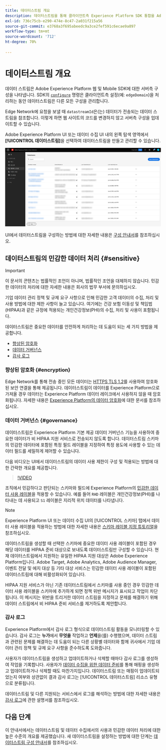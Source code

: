 ```yaml
---
title: 데이터스트림 개요
description: 데이터스트림을 통해 클라이언트측 Experience Platform SDK 통합을 Adobe 제품 및 서드파티 대상과 연결하는 방법에 대해 알아봅니다.
exl-id: 736c75cb-e290-474e-8c47-2a031f215a56
source-git-commit: e3768a3f695abeedc9a3ce2fef591c6ecae9a897
workflow-type: tm+mt
source-wordcount: '712'
ht-degree: 70%

---
```


# 데이터스트림 개요

데이터 스트림은 Adobe Experience Platform 웹 및 Mobile SDK에 대한 서버측 구성을 나타냅니다. SDK의 [`configure`](/help/web-sdk/commands/configure/overview.md) 명령은 클라이언트측 설정(예: `edgeDomain`)을 처리하는 동안 데이터스트림은 다른 모든 구성을 관리합니다.

Edge Network에 요청을 보낼 때 `datastreamId`은(는) 데이터가 전송되는 데이터 스트림을 참조합니다. 이렇게 하면 웹 사이트의 코드를 변경하지 않고 서버측 구성을 업데이트할 수 있습니다.

Adobe Experience Platform UI 또는 데이터 수집 UI 내의 왼쪽 탐색 영역에서 **[!UICONTROL 데이터스트림]**&#x200B;을 선택하여 데이터스트림을 만들고 관리할 수 있습니다.

![UI의 데이터스트림 탭](assets/overview/datastreams-tab.png)

UI에서 데이터스트림을 구성하는 방법에 대한 자세한 내용은 [ 구성 안내서](./configure.md)를 참조하십시오.

## 데이터스트림의 민감한 데이터 처리 {#sensitive}

>[!IMPORTANT]
>
>이 문서의 콘텐츠는 법률적인 조언이 아니며, 법률적인 조언을 대체하지 않습니다. 민감한 데이터의 처리에 대한 자세한 내용은 회사의 법무 부서에 문의하십시오.

기업 데이터 관리 정책 및 규제 요구 사항으로 인해 민감한 고객 데이터의 수집, 처리 및 사용 방법에 대한 제한 사항이 늘고 있습니다. 여기에는 건강 보험 이동성 및 책임법(HIPAA)과 같은 규정에 적용되는 개인건강정보(PHI)의 수집, 처리 및 사용이 포함됩니다.

데이터스트림은 중요한 데이터를 안전하게 처리하는 데 도움이 되는 세 가지 방법을 제공합니다.

* [향상된 암호화](#encryption)
* [데이터 거버넌스](#governance)
* [감사 로그](#audit-logs)

### 향상된 암호화 {#encryption}

Edge Network를 통해 전송 중인 모든 데이터는 [HTTPS TLS 1.2](https://datatracker.ietf.org/doc/html/rfc5246)를 사용하여 암호화된 보안 연결을 통해 제공됩니다. 데이터스트림이 데이터를 Experience Platform으로 가져올 경우 데이터는 Experience Platform 데이터 레이크에서 사용하지 않을 때 암호화됩니다. 자세한 내용은 [Experience Platform의 데이터 암호화](../landing/governance-privacy-security/encryption.md)에 대한 문서를 참조하십시오.

### 데이터 거버넌스 {#governance}

데이터스트림은 Experience Platform 기본 제공 데이터 거버넌스 기능을 사용하여 중요한 데이터가 비 HIPAA 지원 서비스로 전송되지 않도록 합니다. 데이터스트림 스키마의 민감한 데이터에 포함된 특정 필드 레이블을 지정하여 특정 용도에 사용할 수 있는 데이터 필드를 세밀하게 제어할 수 있습니다.

다음 비디오는 UI에서 데이터스트림의 데이터 사용 제한이 구성 및 적용되는 방법에 대한 간략한 개요를 제공합니다.

>[!VIDEO](https://video.tv.adobe.com/v/3409588/?quality=12&learn=on&speedcontrol=on)

조직에서 민감하다고 판단되는 스키마와 필드에 Experience Platform의 [민감한 데이터 사용 레이블](../data-governance/labels/reference.md#sensitive)을 적용할 수 있습니다. 예를 들어 `RHD` 레이블은 개인건강정보(PHI)를 나타내는 데 사용되고 `S1` 레이블은 지리적 위치 데이터를 나타냅니다.

>[!NOTE]
>
>Experience Platform UI 또는 데이터 수집 UI의 [!UICONTROL 스키마] 탭에서 데이터 사용 레이블을 적용하는 방법에 대한 자세한 내용은 [스키마 레이블 지정 튜토리얼](../xdm/tutorials/labels.md)을 참조하십시오.

데이터스트림을 생성할 때 선택한 스키마에 중요한 데이터 사용 레이블이 포함된 경우 해당 데이터를 HIPAA 준비 대상으로 보내도록 데이터스트림만 구성할 수 있습니다. 현재 데이터스트림에서 지원하는 유일한 HIPAA 지원 대상은 Adobe Experience Platform입니다. Adobe Target, Adobe Analytics, Adobe Audience Manager, 이벤트 전달 및 에지 대상 등 기타 대상 서비스는 민감한 데이터 사용 레이블이 포함된 데이터스트림에 대해 비활성화되어 있습니다.

HIPAA 지원 서비스가 아닌 기존 데이터스트림에서 스키마를 사용 중인 경우 민감한 데이터 사용 레이블을 스키마에 추가하게 되면 정책 위반 메시지가 표시되고 작업이 차단됩니다. 이 메시지는 위반을 트리거한 데이터 스트림을 지정하고 문제를 해결하기 위해 데이터 스트림에서 비 HIPAA 준비 서비스를 제거하도록 제안합니다.

### 감사 로그

Experience Platform에서 감사 로그 형식으로 데이터스트림 활동을 모니터링할 수 있습니다. 감사 로그는 **누가**&#x200B;에서 **무엇을** 작업하고 **언제**&#x200B;을(를) 수행했으며, 데이터 스트림과 관련된 문제를 해결하는 데 도움이 되는 다른 상황별 데이터와 함께 귀사에서 기업 데이터 관리 정책 및 규제 요구 사항을 준수하도록 도와줍니다.

사용자가 데이터스트림을 생성하고 업데이트하거나 삭제할 때마다 감사 로그를 생성하여 작업을 기록합니다. 사용자가 [데이터 수집을 위한 데이터 준비](./data-prep.md)를 통해 매핑을 생성하고 업데이트하거나 삭제할 때도 마찬가지입니다. 데이터스트림 또는 매핑이 업데이트되었는지 여부와 상관없이 결과 감사 로그는 [!UICONTROL 데이터스트림] 리소스 유형으로 분류됩니다.

데이터스트림 및 다른 지원되는 서비스에서 로그를 해석하는 방법에 대한 자세한 내용은 [감사 로그](../landing/governance-privacy-security/audit-logs/overview.md)에 관한 설명서를 참조하십시오.

## 다음 단계

이 안내서에서는 데이터스트림 및 데이터 수집에서의 사용과 민감한 데이터 처리에 대한 높은 수준의 개요를 제공했습니다. 새 데이터스트림을 설정하는 방법에 대한 단계는 [ 데이터스트림 구성 안내서](./configure.md)를 참조하십시오.
